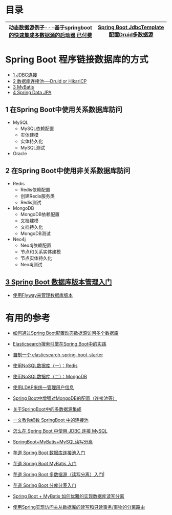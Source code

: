 
# 目录

[动态数据源例子---基于springboot的快速集成多数据源的启动器 已付费](https://www.kancloud.cn/tracy5546/dynamic-datasource/2344619)|[Spring Boot JdbcTemplate配置Druid多数据源](https://mrbird.cc/Spring-Boot-JdbcTemplate%20Druid.html)|
---|---|





# Spring Boot 程序链接数据库的方式
*  [1 JDBC连接](https://github.com/stevenli91748/JAVA-Architecture/blob/master/JAVA%20Framework/SpringBoot/%E6%95%B0%E6%8D%AE%E5%BA%93%E8%A8%AA%E9%97%AE/JDBC%E8%BF%9E%E6%8E%A5/README.md)
*  [2 数据库连接池---Druid or HikariCP ](https://github.com/stevenli91748/JAVA-Architecture/blob/master/JAVA%20Framework/SpringBoot/%E6%95%B0%E6%8D%AE%E5%BA%93%E8%A8%AA%E9%97%AE/%E6%95%B0%E6%8D%AE%E5%BA%93%E8%BF%9E%E6%8E%A5%E6%B1%A0/README.md)
*  [3 MyBatis](https://github.com/stevenli91748/Database/blob/master/Mybatis/%E5%9C%A8Spring%20Boot%E4%B8%AD%E7%BB%93%E5%90%88Mybatis/README.md)
*  [4 Spring Data JPA](https://github.com/stevenli91748/JAVA-Architecture/blob/master/JAVA%20Framework/SpringBoot/%E6%95%B0%E6%8D%AE%E5%BA%93%E8%A8%AA%E9%97%AE/Spring%20Data%20JPA/README.md)

## 1 在Spring Boot中使用关系数据库訪问
   * MySQL
     * MySQL依赖配置
     * 实体建模
     * 实体持久化
     * MySQL测试 
   * Oracle

## 2 在Spring Boot中使用非关系数据库訪问
   * Redis
     * Redis依赖配置
     * 创建Redis服务类
     * Redis测试
   * MongoDB
     * MongoDB依赖配置
     * 文档建模
     * 文档持久化
     * MongoDB测试
   * Neo4j
     * Neo4j依赖配置
     * 节点和关系实体建模
     * 节点实体持久化
     * Neo4j测试
     
## [3 Spring Boot 数据库版本管理入门](https://www.iocoder.cn/Spring-Boot/database-version-control/?vip)
   * [使用Flyway来管理数据库版本](http://blog.didispace.com/spring-boot-flyway-db-version/)

# 有用的参考

* [如何通过Spring Boot配置动态数据源访问多个数据库](https://blog.csdn.net/ylforever/article/details/79600631?utm_medium=distribute.pc_relevant.none-task-blog-BlogCommendFromBaidu-4.not_use_machine_learn_pai&depth_1-utm_source=distribute.pc_relevant.none-task-blog-BlogCommendFromBaidu-4.not_use_machine_learn_pai)
* [Elasticsearch搜索引擎在Spring Boot中的实践](https://github.com/hansonwang99/Spring-Boot-In-Action/tree/master/springboot_es_demo)
* [自制一个 elasticsearch-spring-boot-starter](https://www.codesheep.cn/2019/02/28/elasticsearch-spring-boot-starter/)
* [使用NoSQL数据库（一）：Redis](http://blog.didispace.com/springbootredis/)
* [使用NoSQL数据库（二）：MongoDB](http://blog.didispace.com/springbootmongodb/)

* [使用LDAP来统一管理用户信息](http://blog.didispace.com/spring-boot-ldap-user/)
* [Spring Boot中增强对MongoDB的配置（连接池等）](http://blog.didispace.com/springbootmongodb-plus/)
* [关于SpringBoot中的多数据源集成](https://www.bilibili.com/read/cv740636)
* [一文教你细数 SpringBoot 中的连接池](https://zhuanlan.zhihu.com/p/105118740)
* [怎么在 Spring Boot 中使用 JDBC 连接 MySQL](https://juejin.im/post/5ed443eef265da76ed485423)
* [SpringBoot+MyBatis+MySQL读写分离](https://zhuanlan.zhihu.com/p/54812239)
* [芋道 Spring Boot 数据库连接池入门](http://www.iocoder.cn/Spring-Boot/datasource-pool/?self)
* [芋道 Spring Boot MyBatis 入门](http://www.iocoder.cn/Spring-Boot/MyBatis/?self)
* [芋道 Spring Boot 多数据源（读写分离）入门](http://www.iocoder.cn/Spring-Boot/dynamic-datasource/?self)|
* [芋道 Spring Boot 分库分表入门](http://www.iocoder.cn/Spring-Boot/sharding-datasource/?self)
* [Spring Boot + MyBatis 如何优雅的实现数据库读写分离](https://www.zhihu.com/question/381631883/answer/1100642927?utm_source=wechat_session&utm_medium=social&utm_oi=991812777480134656&utm_content=group3_Answer&utm_campaign=shareopn)
* [使用Spring实现访问主从数据库的读写和只读事务/事物的分离路由](https://www.jdon.com/54429)
